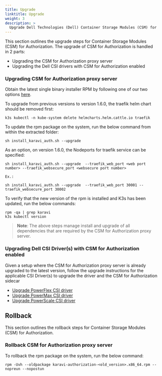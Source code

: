 ```yaml
---
title: Upgrade
linktitle: Upgrade 
weight: 3
description: >
  Upgrade Dell Technologies (Dell) Container Storage Modules (CSM) for Authorization
---
```


This section outlines the upgrade steps for Container Storage Modules (CSM) for Authorization.  The upgrade of CSM for Authorization is handled in 2 parts:
- Upgrading the CSM for Authorization proxy server
- Upgrading the Dell CSI drivers with CSM for Authorization enabled

### Upgrading CSM for Authorization proxy server

Obtain the latest single binary installer RPM by following one of our two options [here](../deployment/#single-binary-installer).

To upgrade from previous versions to version 1.6.0, the traefik helm chart should be removed first:

```
k3s kubectl -n kube-system delete helmcharts.helm.cattle.io traefik
```

To update the rpm package on the system, run the below command from within the extracted folder:

```
sh install_karavi_auth.sh --upgrade
```

As an option, on version 1.6.0, the Nodeports for traefik service can be specified:

```
sh install_karavi_auth.sh --upgrade  --traefik_web_port <web port number> --traefik_websecure_port <websecure port number>

Ex.:

sh install_karavi_auth.sh --upgrade  --traefik_web_port 30001 --traefik_websecure_port 30002
```

To verify that the new version of the rpm is installed and K3s has been updated, run the below commands:

```
rpm -qa | grep karavi
k3s kubectl version
``` 

>__Note__: The above steps manage install and upgrade of all dependencies that are required by the CSM for Authorization proxy server. 

### Upgrading Dell CSI Driver(s) with CSM for Authorization enabled

Given a setup where the CSM for Authorization proxy server is already upgraded to the latest version, follow the upgrade instructions for the applicable CSI Driver(s) to upgrade the driver and the CSM for Authorization sidecar

- [Upgrade PowerFlex CSI driver](../../csidriver/upgradation/drivers/powerflex/)
- [Upgrade PowerMax CSI driver](../../csidriver/upgradation/drivers/powermax/)
- [Upgrade PowerScale CSI driver](../../csidriver/upgradation/drivers/isilon/)

## Rollback

This section outlines the rollback steps for Container Storage Modules (CSM) for Authorization.
### Rollback CSM for Authorization proxy server

To rollback the rpm package on the system, run the below command:

```
rpm -Uvh --oldpackage karavi-authorization-<old_version>.x86_64.rpm --nopreun --nopostun
```